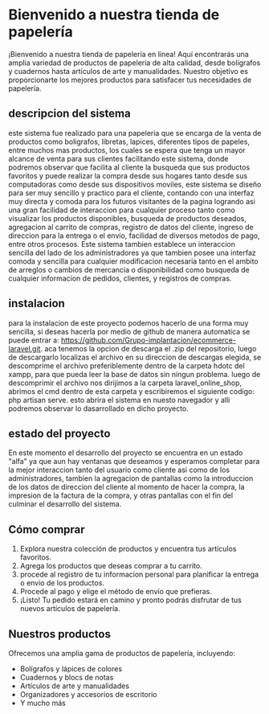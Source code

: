 # Bienvenido a nuestra tienda de papelería

¡Bienvenido a nuestra tienda de papelería en línea! Aquí encontrarás una amplia variedad de productos de papelería de alta calidad, desde bolígrafos y cuadernos hasta artículos de arte y manualidades. Nuestro objetivo es proporcionarte los mejores productos para satisfacer tus necesidades de papelería.

## descripcion del sistema
este sistema fue realizado para una papeleria que se encarga de la venta de productos como boligrafos, libretas, lapices, diferentes tipos de papeles, entre muchos mas productos, los cuales se espera que tenga un mayor alcance de venta para sus clientes facilitando este sistema, donde podremos observar que facilita al cliente la busqueda que sus productos favoritos y puede realizar la compra desde sus hogares tanto desde sus computadoras como desde sus dispositivos moviles, este sistema se diseño para ser muy sencillo y practico para el cliente, contando con una interfaz muy directa y comoda para los futuros visitantes de la pagina logrando asi una gran facilidad de interaccion para cualquier proceso tanto como visualizar los productos disponibles, busqueda de productos deseados, agregacion al carrito de compras, registro de datos del cliente, ingreso de direccion para la entrega o el envio, facilidad de diversos metodos de pago, entre otros procesos.
Este sistema tambien establece un interaccion sencilla del lado de los administradores ya que tambien posee una interfaz comoda y sencilla para cualquier modificacion necesaria tanto en el ambito de arreglos o cambios de mercancia o disponibilidad como busqueda de cualquier informacion de pedidos, clientes, y registros de compras.

## instalacion
para la instalacion de este proyecto podemos hacerlo de una forma muy sencilla, si deseas hacerla por medio de github de manera automatica se puede entrar a: https://github.com/Grupo-implantacion/ecommerce-laravel.git.
aca tenemos la opcion de descarga el .zip del repositorio, luego de descargarlo localizas el archivo en su direccion de descargas elegida, se descomprime el archivo preferiblemente dentro de la carpeta hdotc del xampp, para que pueda leer la base de datos sin ningun problema.
luego de descomprimir el archivo nos dirijimos a la carpeta laravel_online_shop, abrimos el cmd dentro de esta carpeta y escribiremos el siguiente codigo:  php artisan serve. 
esto abrira el sistema en nuesto navegador y alli podremos observar lo dasarrollado en dicho proyecto.


## estado del proyecto
En este momento el desarrollo del proyecto se encuentra en un estado "alfa" ya que aun hay ventanas que deseamos y esperamos completar para la mejor interaccion tanto del usuario como cliente asi como de los administradores, tambien la agregacion de pantallas como la introduccion de los datos de direccion del cliente al momento de hacer la compra, la impresion de la factura de la compra, y otras pantallas con el fin del culminar el desarrollo del sistema.

## Cómo comprar

1. Explora nuestra colección de productos y encuentra tus artículos favoritos.
2. Agrega los productos que deseas comprar a tu carrito.
3. procede al registro de tu informacion personal para planificar la entrega o envio de los productos.
4. Procede al pago y elige el método de envío que prefieras.
5. ¡Listo! Tu pedido estará en camino y pronto podrás disfrutar de tus nuevos artículos de papelería.

## Nuestros productos

Ofrecemos una amplia gama de productos de papelería, incluyendo:
- Bolígrafos y lápices de colores
- Cuadernos y blocs de notas
- Artículos de arte y manualidades
- Organizadores y accesorios de escritorio
- Y mucho más

